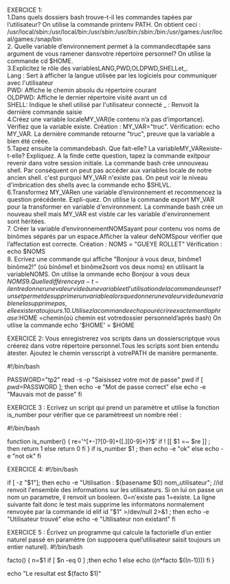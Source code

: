 EXERCICE 1:  
1.Dans quels dossiers bash trouve-t-il les commandes tapées par l’utilisateur?  On utilise la commande printenv PATH. On obtient ceci : /usr/local/sbin:/usr/local/bin:/usr/sbin:/usr/bin:/sbin:/bin:/usr/games:/usr/local/games:/snap/bin  
2. Quelle variable d’environnement permet à la commandecdtapée sans argument de vous ramener dansvotre répertoire personnel?  On utilise la commande cd $HOME.  
3.Explicitez le rôle des variablesLANG,PWD,OLDPWD,SHELLet_.  
Lang :  Sert à afficher la langue utilisée par les logiciels pour communiquer avec l'utilisateur  
PWD:  Affiche le chemin absolu du répertoire courant  
OLDPWD:  Affiche le dernier répertoire visité avant un cd  
SHELL: Indique le shell utilisé par l'utilisateur connecté
_ : Renvoit la dernière commande saisie  
4.Créez une variable localeMY_VAR(le contenu n’a pas d’importance). Vérifiez que la variable existe.   Création : MY_VAR="truc". Vérification: echo MY_VAR. La dernière commande retourne "truc", preuve que la variable a bien été créée.  
5.Tapez ensuite la commandebash. Que fait-elle? La variableMY_VARexiste-t-elle? Expliquez. A la finde cette question, tapez la commande exitpour revenir dans votre session initiale.  La commande bash crée unnouveau shell. Par conséquent on peut pas accéder aux variables locale de notre ancien shell. c'est purquoi MY_VAR n'existe pas. On peut voir le niveau d'imbrication des shells avec la commande echo $SHLVL.  
6.Transformez MY_VARen une variable d’environnement et recommencez la question précédente. Expli-quez.   On utilise la commande export MY_VAR pour la transformer en variable d'environnment. La commande bash crée un nouveau shell mais MY_VAR est visble car les variable d'environnement sont héritées.  
7. Créer la variable d’environnementNOMSayant pour contenu vos noms de binômes séparés par un espace.Aﬀicher la valeur deNOMSpour vérifier que l’affectation est correcte.  Création  : NOMS = "GUEYE ROLLET" Vérification :  echo $NOMS  
8. Ecrivez une commande qui aﬀiche ”Bonjour à vous deux, binôme1 binôme2!” (où binôme1 et binôme2sont vos deux noms) en utilisant la variableNOMS.  On utilise  la ommande echo Bonjour à vous deux $NOMS   
9.Quelle différence y a-t-il entre donner une valeur vide à une variable et l’utilisation de la commandeunset?   unset permet de supprimer un variable alors que donner une valeur vide à une variable ne la supprime pas, elle existera toujours.  
10.Utilisez la commandeechopour écrireexactementla phrase :$HOME =chemin(où chemin est votredossier personneld’après bash)   On utlise la commande echo '$HOME' = $HOME

EXERCICE 2: Vous enregistrerez vos scripts dans un dossierscriptque vous créerez dans votre répertoire personnel.Tous les scripts sont bien entendu àtester. Ajoutez le chemin versscript à votrePATH de manière permanente.

#!/bin/bash

PASSWORD="tp2"
read -s -p "Saisissez votre mot de passe" pwd
if [ $pwd=$PASSWORD ]; then
        echo -e "Mot de passe correct"
else
        echo -e "Mauvais mot de passe"
fi

EXERCICE 3 :
Ecrivez un script qui prend un paramètre et utilise la fonction is_number pour vérifier que ce paramètreest un nombre réel :

#!/bin/bash

function is_number()
{
re='^[+-]?[0-9]+([.][0-9]+)?$'
if ! [[ $1 =~ $re ]] ; then 
  return 1
else
  return 0
fi
}
 if is_number $1 ; then
        echo -e "ok"
else
        echo -e "not ok"
fi

EXERCICE 4:
#!/bin/bash

if [ -z "$1"]; then
        echo -e "Utilisation : $(basename $0) nom_utilisateur";
//id renvoit l'ensemble des informations sur les utilisateurs. Si on lui on passe un nom un parametre, il renvoit un booleen. 0=n'existe pas  1=existe. La ligne suivante fait donc le test mais supprime les informatons normalement renvoyée par la commande id
elif id "$1" >/dev/null 2>&1 ; then
        echo -e "Utilisateur trouvé"
else
        echo -e "Utilisateur non existant"
fi

EXERCICE 5 :
Écrivez un programme qui calcule la factorielle d’un entier naturel passé en paramètre (on supposera quel’utilisateur saisit toujours un entier naturel).
#!/bin/bash

facto()
{
        n=$1
        if [ $n -eq 0 ] ;then
                echo 1
        else
                echo $((n*$facto $((n-1))))
        fi
}

echo "Le resultat est $(facto $1)"



